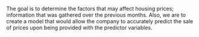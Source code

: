 The goal is to determine the factors that may affect housing prices; information that was gathered over the previous months. Also, we are to create a model that would allow the company to accurately predict the sale of prices upon being provided with the predictor variables.
